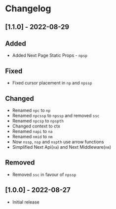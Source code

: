 # Changelog

## [1.1.0] - 2022-08-29

## Added

- Added Next Page Static Props - `npsp`

## Fixed

- Fixed cursor placement in `np` and `npssp`

## Changed

- Renamed `npc` to `np`
- Renamed `npcssp` to `npssp` and removed `ssc`
- Renamed `npcsp` to `npspth`
- Changed context to ctx
- Renamed `napi` to `na`
- Renamed `nmid` to `nm`
- Now `nssp`, `nsp` and `nspth` use arrow functions
- Simplified Next Api(`na`) and Next Middleware(`nm`)

## Removed

- Removed `ssc` in favour of `npssp`

## [1.0.0] - 2022-08-27

- Initial release
